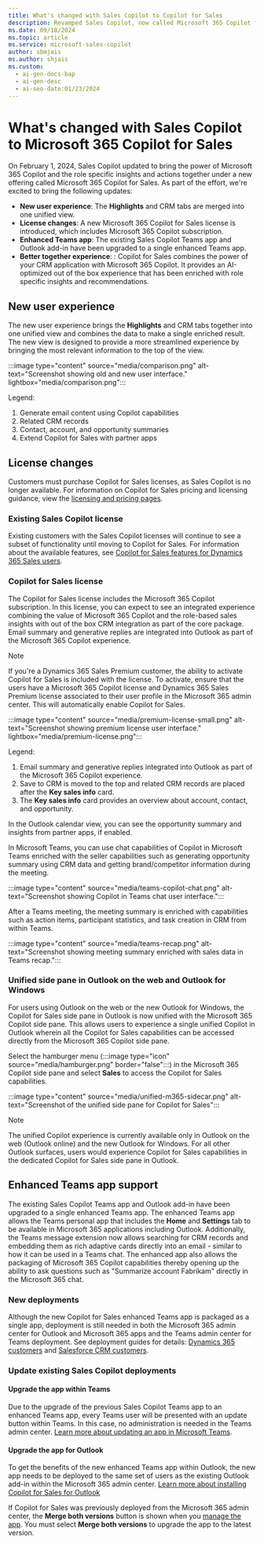 ```yaml
---
title: What's changed with Sales Copilot to Copilot for Sales
description: Revamped Sales Copilot, now called Microsoft 365 Copilot for Sales, merges features and improves user experience.
ms.date: 09/18/2024
ms.topic: article
ms.service: microsoft-sales-copilot
author: sbmjais
ms.author: shjais
ms.custom:
  - ai-gen-docs-bap
  - ai-gen-desc
  - ai-seo-date:01/23/2024
---
```


# What's changed with Sales Copilot to Microsoft 365 Copilot for Sales

On February 1, 2024, Sales Copilot updated to bring the power of Microsoft 365 Copilot and the role specific insights and actions together under a new offering called Microsoft 365 Copilot for Sales. As part of the effort, we're excited to bring the following updates:

- **New user experience**: The **Highlights** and CRM tabs are merged into one unified view.
- **License changes**: A new Microsoft 365 Copilot for Sales license is introduced, which includes Microsoft 365 Copilot subscription.
- **Enhanced Teams app**: The existing Sales Copilot Teams app and Outlook add-in have been upgraded to a single enhanced Teams app. 
- **Better together experience**: : Copilot for Sales combines the power of your CRM application with Microsoft 365 Copilot. It provides an AI-optimized out of the box experience that has been enriched with role specific insights and recommendations. 

## New user experience

The new user experience brings the **Highlights** and CRM tabs together into one unified view and combines the data to make a single enriched result. The new view is designed to provide a more streamlined experience by bringing the most relevant information to the top of the view.

:::image type="content" source="media/comparison.png" alt-text="Screenshot showing old and new user interface." lightbox="media/comparison.png":::

Legend:
1. Generate email content using Copilot capabilities
1. Related CRM records
1. Contact, account, and opportunity summaries
1. Extend Copilot for Sales with partner apps

## License changes

Customers must purchase Copilot for Sales licenses, as Sales Copilot is no longer available. For information on Copilot for Sales pricing and licensing guidance, view the [licensing and pricing pages](https://www.microsoft.com/ai/microsoft-sales-copilot#featuresandpricing). 

### Existing Sales Copilot license

Existing customers with the Sales Copilot licenses will continue to see a subset of functionality until moving to Copilot for Sales. For information about the available features, see [Copilot for Sales features for Dynamics 365 Sales users](features-d365-users.md).

### Copilot for Sales license

The Copilot for Sales license includes the Microsoft 365 Copilot subscription. In this license, you can expect to see an integrated experience combining the value of Microsoft 365 Copilot and the role-based sales insights with out of the box CRM integration as part of the core package. Email summary and generative replies are integrated into Outlook as part of the Microsoft 365 Copilot experience.

> [!NOTE]
> If you're a Dynamics 365 Sales Premium customer, the ability to activate Copilot for Sales is included with the license. To activate, ensure that the users have a Microsoft 365 Copilot license and Dynamics 365 Sales Premium license associated to their user profile in the Microsoft 365 admin center. This will automatically enable Copilot for Sales.

:::image type="content" source="media/premium-license-small.png" alt-text="Screenshot showing premium license user interface." lightbox="media/premium-license.png":::

Legend:
1. Email summary and generative replies integrated into Outlook as part of the Microsoft 365 Copilot experience.
1. Save to CRM is moved to the top and related CRM records are placed after the **Key sales info** card.
1. The **Key sales info** card provides an overview about account, contact, and opportunity.

In the Outlook calendar view, you can see the opportunity summary and insights from partner apps, if enabled.

In Microsoft Teams, you can use chat capabilities of Copilot in Microsoft Teams enriched with the seller capabilities such as generating opportunity summary using CRM data and getting brand/competitor information during the meeting.

:::image type="content" source="media/teams-copilot-chat.png" alt-text="Screenshot showing Copilot in Teams chat user interface.":::

After a Teams meeting, the meeting summary is enriched with capabilities such as action items, participant statistics, and task creation in CRM from within Teams.

:::image type="content" source="media/teams-recap.png" alt-text="Screenshot showing meeting summary enriched with sales data in Teams recap.":::

### Unified side pane in Outlook on the web and Outlook for Windows

For users using Outlook on the web or the new Outlook for Windows, the Copilot for Sales side pane in Outlook is now unified with the Microsoft 365 Copilot side pane. This allows users to experience a single unified Copilot in Outlook wherein all the Copilot for Sales capabilities can be accessed directly from the Microsoft 365 Copilot side pane. 

Select the hamburger menu (:::image type="icon" source="media/hamburger.png" border="false":::) in the Microsoft 365 Copilot side pane and select **Sales** to access the Copilot for Sales capabilities.

:::image type="content" source="media/unified-m365-sidecar.png" alt-text="Screenshot of the unified side pane for Copilot for Sales":::

> [!NOTE]
> The unified Copilot experience is currently available only in Outlook on the web (Outlook online) and the new Outlook for Windows. For all other Outlook surfaces, users would experience Copilot for Sales capabilities in the dedicated Copilot for Sales side pane in Outlook.

## Enhanced Teams app support

The existing Sales Copilot Teams app and Outlook add-in have been upgraded to a single enhanced Teams app. The enhanced Teams app allows the Teams personal app that includes the **Home** and **Settings** tab to be available in Microsoft 365 applications including Outlook. Additionally, the Teams message extension now allows searching for CRM records and embedding them as rich adaptive cards directly into an email - similar to how it can be used in a Teams chat. The enhanced app also allows the packaging of Microsoft 365 Copilot capabilities thereby opening up the ability to ask questions such as "Summarize account Fabrikam" directly in the Microsoft 365 chat.

### New deployments

Although the new Copilot for Sales enhanced Teams app is packaged as a single app, deployment is still needed in both the Microsoft 365 admin center for Outlook and Microsoft 365 apps and the Teams admin center for Teams deployment. See deployment guides for details: [Dynamics 365 customers](deploy-viva-sales-d365.md) and [Salesforce CRM customers](deploy-viva-sales-sf.md).

### Update existing Sales Copilot deployments

#### Upgrade the app within Teams 

Due to the upgrade of the previous Sales Copilot Teams app to an enhanced Teams app, every Teams user will be presented with an update button within Teams. In this case, no administration is needed in the Teams admin center. [Learn more about updating an app in Microsoft Teams](https://support.microsoft.com/office/update-an-app-in-microsoft-teams-3d53d136-5c5d-4dfa-9602-01e6fdd8015b).

#### Upgrade the app for Outlook 

To get the benefits of the new enhanced Teams app within Outlook, the new app needs to be deployed to the same set of users as the existing Outlook add-in within the Microsoft 365 admin center. [Learn more about installing Copilot for Sales for Outlook](install-viva-sales-as-an-integrated-app.md)

If Copilot for Sales was previously deployed from the Microsoft 365 admin center, the **Merge both versions** button is shown when you [manage the app](install-viva-sales-as-an-integrated-app.md#manage-the-copilot-for-sales-app). You must select **Merge both versions** to upgrade the app to the latest version. 